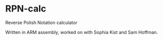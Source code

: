 # RPN-calc
Reverse Polish Notation calculator 

Written in ARM assembly, worked on with Sophia Kist and Sam Hoffman.

